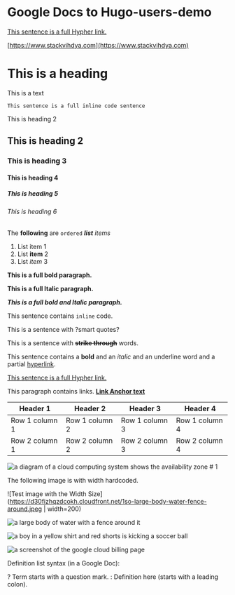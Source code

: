 # Google Docs to Hugo-users-demo


[This sentence is a full Hypher link.](https://en.wikipedia.org/wiki/Hyperlink)

[https://www.stackvihdya.com](https://www.stackvihdya.com) 

# This is a heading

This is a text

```
This sentence is a full inline code sentence
```

This is heading 2
## This is heading 2
### This is heading 3
#### This is heading 4
##### This is heading 5
<h6>This is heading 6</h6>

The **following** are `ordered` ***list*** *items*
1. List item 1
2. List **item** 2
3. List *item* 3

**This is a full bold paragraph.**

**This is a full Italic paragraph.**

***This is a full bold and Italic paragraph.***

This sentence contains `inline` code. 




This is a sentence with ?smart quotes?

This is a sentence with **~~strike through~~** words.

This sentence contains a **bold** and an *italic* and an <span style="text - decoration: underline;">underline</span> word and a partial [hyperlink](https://en.wikipedia.org/wiki/HTTP). 

[This sentence is a full Hypher link.](https://en.wikipedia.org/wiki/Hyperlink)

This paragraph contains links. **[Link Anchor text](https://www.gdocstomarkdown.com/)**




| Header 1 | Header 2 | Header 3 | Header 4 |
| --- |  --- |  --- |  --- | 
| Row 1 column 1 | Row 1 column 2 | Row 1 column 3 | Row 1 column 4 |
| Row 2 column 1 | Row 2 column 2 | Row 2 column 3 | Row 2 column 4 |







![a diagram of a cloud computing system shows the availability zone # 1](https://d30fizhqzdcokh.cloudfront.net/pRm-diagram-cloud-computing-system-shows-availability-zone-#-1.jpeg)

The following image is with width hardcoded. 

![Test image with the Width Size](https://d30fizhqzdcokh.cloudfront.net/1so-large-body-water-fence-around.jpeg | width=200)

![a large body of water with a fence around it](https://d30fizhqzdcokh.cloudfront.net/1so-large-body-water-fence-around.jpeg)

![a boy in a yellow shirt and red shorts is kicking a soccer ball](https://d30fizhqzdcokh.cloudfront.net/AQR-boy-yellow-shirt-red-shorts-kicking-soccer-ball.jpeg)


![a screenshot of the google cloud billing page](https://d30fizhqzdcokh.cloudfront.net/iKu-screenshot-google-cloud-billing-page.jpeg)

Definition list syntax (in a Google Doc):

? Term starts with a question mark.
: Definition here (starts with a leading colon).
